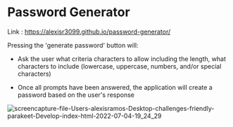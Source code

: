 # Password Generator

Link : https://alexisr3099.github.io/password-generator/

Pressing the 'generate password' button will:

- Ask the user what criteria characters to allow including the length, what characters to include (lowercase, uppercase, numbers, and/or special characters)

- Once all prompts have been answered, the application will create a password based on the user's response

![screencapture-file-Users-alexisramos-Desktop-challenges-friendly-parakeet-Develop-index-html-2022-07-04-19_24_29](https://user-images.githubusercontent.com/98194815/177228883-e6b4a0c1-c446-4767-b66f-d54f2c41995a.jpg)